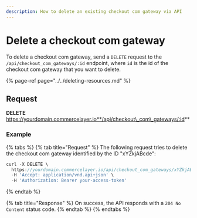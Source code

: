 ```yaml
---
description: How to delete an existing checkout com gateway via API
---
```


# Delete a checkout com gateway

To delete a checkout com gateway, send a `DELETE` request to the `/api/checkout_com_gateways/:id` endpoint, where `id` is the id of the checkout com gateway that you want to delete.

{% page-ref page="../../deleting-resources.md" %}

## Request

**DELETE** https://yourdomain.commercelayer.io**/api/checkout\_com\_gateways/:id**

### Example

{% tabs %}
{% tab title="Request" %}
The following request tries to delete the checkout com gateway identified by the ID "xYZkjABcde":

```javascript
curl -X DELETE \
  https://yourdomain.commercelayer.io/api/checkout_com_gateways/xYZkjABcde \
  -H 'Accept: application/vnd.api+json' \
  -H 'Authorization: Bearer your-access-token'
```
{% endtab %}

{% tab title="Response" %}
On success, the API responds with a `204 No Content` status code.
{% endtab %}
{% endtabs %}

